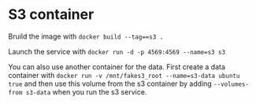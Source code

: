 # S3 container
Bruild the image with `docker build --tag==s3 .`

Launch the service with `docker run -d -p 4569:4569 --name=s3 s3`

You can also use another container for the data. First create a data container with `docker run -v /mnt/fakes3_root --name=s3-data ubuntu true` and then use this volume from the s3 container by adding `--volumes-from s3-data` when you run the s3 service.
